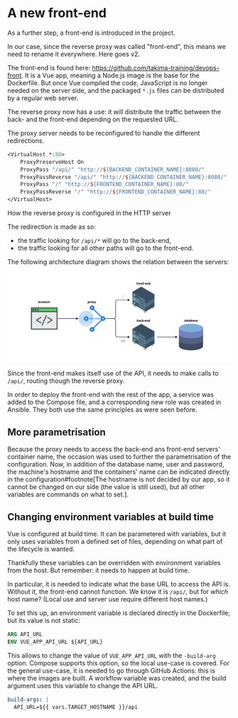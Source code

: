 # A new front-end

As a further step, a front-end is introduced in the project.

In our case, since the reverse proxy was called "front-end", this
means we need to rename it everywhere. Here goes v2.

The front-end is found here:
<https://github.com/takima-training/devops-front>. It is a Vue app,
meaning a Node.js image is the base for the Dockerfile. But once Vue
compiled the code, JavaScript is no longer needed on the server side,
and the packaged `*.js` files can be distributed by a regular web
server.

The reverse proxy now has a use: it will distribute the traffic
between the back- and the front-end depending on the requested URL.

The proxy server needs to be reconfigured to handle the different
redirections.

```tcl
<VirtualHost *:80>
	ProxyPreserveHost On
	ProxyPass "/api/" "http://${BACKEND_CONTAINER_NAME}:8080/"
	ProxyPassReverse "/api/" "http://${BACKEND_CONTAINER_NAME}:8080/"
	ProxyPass "/" "http://${FRONTEND_CONTAINER_NAME}:80/"
	ProxyPassReverse "/" "http://${FRONTEND_CONTAINER_NAME}:80/"
</VirtualHost>
```
How the reverse proxy is configured in the HTTP server

The redirection is made as so:
- the traffic looking for `/api/*` will go to the back-end,
- the traffic looking for all other paths will go to the front-end.

The following architecture diagram shows the relation between the servers:

![The app's architecture](assets/architecture.png)

Since the front-end makes itself use of the API, it needs to make
calls to `/api/`, routing though the reverse proxy.

In order to deploy the front-end with the rest of the app, a service
was added to the Compose file, and a corresponding new role was
created in Ansible. They both use the same principles as were seen
before.

## More parametrisation

Because the proxy needs to access the back-end ans front-end servers'
container name, the occasion was used to further the parametrisation
of the configuration. Now, in addition of the database name, user and
password, the machine's hostname and the containers' name can be
indicated directly in the configuration#footnote[The hostname is not
decided by our app, so it cannot be changed on our side (the value is
still used), but all other variables are commands on what to set.].

## Changing environment variables at build time

Vue is configured at build time. It can be parametered with variables,
but it only uses variables from a defined set of files, depending on
what part of the lifecycle is wanted.

Thankfully these variables can be overridden with environment
variables from the host. But remember: it needs to happen at build
time.

In particular, it is needed to indicate what the base URL to access
the API is. Without it, the front-end cannot function. We know it is
`/api/`, but for _which_ host name? (Local use and server use require
different host names.)

To set this up, an environment variable is declared directly in the
Dockerfile; but its value is not static:

```dockerfile
ARG API_URL
ENV VUE_APP_API_URL ${API_URL}
```

This allows to change the value of `VUE_APP_API_URL` with the
`-build-arg` option. Compose supports this option, so the local
use-case is covered. For the general use-case, it is needed to go
through GitHub Actions: this is where the images are built. A workflow
variable was created, and the build argument uses this variable to
change the API URL.

```yaml
build-args: |
  API_URL=${{ vars.TARGET_HOSTNAME }}/api
```

